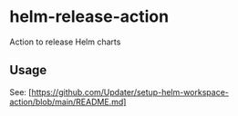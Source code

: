 # helm-release-action
Action to release Helm charts

## Usage

See: [https://github.com/Updater/setup-helm-workspace-action/blob/main/README.md]
